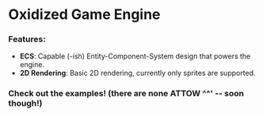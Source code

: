 # Oxidized Game Engine

### Features:

* **ECS**: Capable (-ish) Entity-Component-System design that powers the engine.
* **2D Rendering**: Basic 2D rendering, currently only sprites are supported.

### Check out the examples! (there are none ATTOW ^^' -- soon though!)
